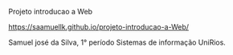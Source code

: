 Projeto introducao a Web

https://saamuellk.github.io/projeto-introducao-a-Web/

Samuel josé da Silva, 1° período Sistemas de informação UniRios.
